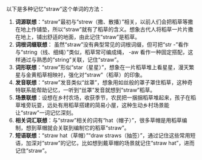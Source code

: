 以下是多种记忆“straw”这个单词的方法：
1. **词源联想**：“straw”最初与“strew（撒、散播）”相关，以前人们会把稻草等撒在地上作铺垫，所以“straw”就有了稻草的含义。想象古代人将稻草一片片撒在地上，铺出舒适的地面，由此记住“straw”是稻草。
2. **词根词缀联想**： 虽然“straw”没有典型常见的词根词缀，但可把“str -”看作与“string（线、细绳）”类似，稻草常可编成绳， -aw 看作一种固定搭配，这样通过与熟悉的“string”关联，记住“straw”。
3. **词形联想**：“straw”形似“star（星星）”，想象在一片稻草堆上看星星，漫天繁星与金黄稻草相映衬，强化对“straw”（稻草）的印象。
4. **发音联想**：“straw”发音类似“丝罩”，想象用如丝般的罩子罩住稻草，这种奇特联系能帮助记忆，一听到“丝罩”发音就想到“straw”稻草。
5. **场景联想**：设想在乡村农场，收获季节，农民把一捆捆稻草堆起来，孩子在稻草堆旁玩耍，远处有用稻草搭建的简易小屋，这种生动乡村场景能让“straw”一词记忆深刻。
6. **相关词汇联想**：与“straw”相关的词有“hat（帽子）”，很多草帽是用稻草编制，想到草帽就会关联到编制它的稻草“straw”。
7. **短语联想**：“straw hat（草帽）”“draw straws（抽签）”，通过记住这些常用短语，加深对“straw”的记忆，比如想到戴草帽的场景就记住“straw hat”，进而记住“straw”。 